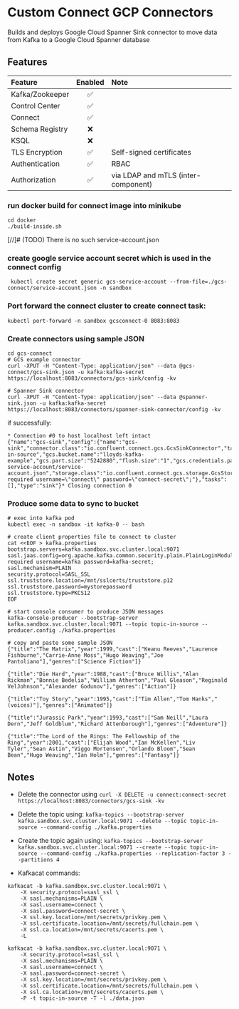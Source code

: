 # Custom Connect GCP Connectors
Builds and deploys Google Cloud Spanner Sink connector to move data from Kafka to a Google Cloud Spanner database

## Features

| Feature         | Enabled | Note                                                                              |
|:----------------|:-------:|:----------------------------------------------------------------------------------|
| Kafka/Zookeeper |    ✅    |                                                                                   |
| Control Center  |    ✅    |                                                                                   |
| Connect         |    ✅    |                                                                                   |
| Schema Registry |    ❌    |                                                                                   |
| KSQL            |    ❌    |                                                                                   |
| TLS Encryption  |    ✅    | Self-signed certificates                                                          |
| Authentication  |    ✅    | RBAC                                                                              |
| Authorization   |    ✅    | via LDAP and mTLS (inter-component)                                               |


### run docker build for connect image into minikube
```shell
cd docker
./build-inside.sh
```   

[//]# (TODO) There is no such service-account.json 
### create google service account secret which is used in the connect config
```shell
 kubectl create secret generic gcs-service-account --from-file=./gcs-connect/service-account.json -n sandbox
```

### Port forward the connect cluster to create connect task:
```shell
kubectl port-forward -n sandbox gcsconnect-0 8083:8083
```

### Create connectors using sample JSON
```shell
cd gcs-connect
# GCS example connector
curl -XPUT -H "Content-Type: application/json" --data @gcs-connect/gcs-sink.json -u kafka:kafka-secret https://localhost:8083/connectors/gcs-sink/config -kv

# Spanner Sink connector
curl -XPUT -H "Content-Type: application/json" --data @spanner-sink.json -u kafka:kafka-secret https://localhost:8083/connectors/spanner-sink-connector/config -kv
```


if successfully:
```shell
* Connection #0 to host localhost left intact
{"name":"gcs-sink","config":{"name":"gcs-sink","connector.class":"io.confluent.connect.gcs.GcsSinkConnector","tasks.max":"1","topics":"topic-in-source","gcs.bucket.name":"lloyds-kafka-example","gcs.part.size":"5242880","flush.size":"1","gcs.credentials.path":"/mnt/secrets/gcs-service-account/service-account.json","storage.class":"io.confluent.connect.gcs.storage.GcsStorage","format.class":"io.confluent.connect.gcs.format.avro.AvroFormat","partitioner.class":"io.confluent.connect.storage.partitioner.DefaultPartitioner","schema.compatibility":"NONE","confluent.topic.bootstrap.servers":"kafka.sandbox.svc.cluster.local:9071","confluent.topic.replication.factor":"1","confluent.topic.ssl.truststore.location":"/mnt/sslcerts/truststore.p12","confluent.topic.ssl.truststore.password":"mystorepassword","confluent.topic.ssl.truststore.type":"PKCS12","confluent.topic.security.protocol":"SASL_SSL","confluent.topic.sasl.mechanism":"PLAIN","confluent.topic.sasl.jaas.config":"org.apache.kafka.common.security.plain.PlainLoginModule required username=\"connect\" password=\"connect-secret\";"},"tasks":[],"type":"sink"}* Closing connection 0
```

### Produce some data to sync to bucket
```shell
# exec into kafka pod 
kubectl exec -n sandbox -it kafka-0 -- bash

# create client properties file to connect to cluster
cat <<EOF > kafka.properties
bootstrap.servers=kafka.sandbox.svc.cluster.local:9071
sasl.jaas.config=org.apache.kafka.common.security.plain.PlainLoginModule required username=kafka password=kafka-secret;
sasl.mechanism=PLAIN
security.protocol=SASL_SSL
ssl.truststore.location=/mnt/sslcerts/truststore.p12
ssl.truststore.password=mystorepassword
ssl.truststore.type=PKCS12
EOF

# start console consumer to produce JSON messages
kafka-console-producer --bootstrap-server kafka.sandbox.svc.cluster.local:9071 --topic topic-in-source --producer.config ./kafka.properties

# copy and paste some sample JSON
{"title":"The Matrix","year":1999,"cast":["Keanu Reeves","Laurence Fishburne","Carrie-Anne Moss","Hugo Weaving","Joe Pantoliano"],"genres":["Science Fiction"]}

{"title":"Die Hard","year":1988,"cast":["Bruce Willis","Alan Rickman","Bonnie Bedelia","William Atherton","Paul Gleason","Reginald VelJohnson","Alexander Godunov"],"genres":["Action"]} 

{"title":"Toy Story","year":1995,"cast":["Tim Allen","Tom Hanks","(voices)"],"genres":["Animated"]} 

{"title":"Jurassic Park","year":1993,"cast":["Sam Neill","Laura Dern","Jeff Goldblum","Richard Attenborough"],"genres":["Adventure"]} 

{"title":"The Lord of the Rings: The Fellowship of the Ring","year":2001,"cast":["Elijah Wood","Ian McKellen","Liv Tyler","Sean Astin","Viggo Mortensen","Orlando Bloom","Sean Bean","Hugo Weaving","Ian Holm"],"genres":["Fantasy"]} 
```

## Notes
- Delete the connector using `curl -X DELETE -u connect:connect-secret https://localhost:8083/connectors/gcs-sink -kv`
- Delete the topic using: `kafka-topics --bootstrap-server kafka.sandbox.svc.cluster.local:9071 --delete --topic topic-in-source --command-config ./kafka.properties`
- Create the topic again using: `kafka-topics --bootstrap-server kafka.sandbox.svc.cluster.local:9071 --create --topic topic-in-source --command-config ./kafka.properties --replication-factor 3 --partitions 4`

- Kafkacat commands:
```shell
kafkacat -b kafka.sandbox.svc.cluster.local:9071 \
    -X security.protocol=sasl_ssl \
    -X sasl.mechanisms=PLAIN \
    -X sasl.username=connect \
    -X sasl.password=connect-secret \
    -X ssl.key.location=/mnt/secrets/privkey.pem \
    -X ssl.certificate.location=/mnt/secrets/fullchain.pem \
    -X ssl.ca.location=/mnt/secrets/cacerts.pem \
    -L

kafkacat -b kafka.sandbox.svc.cluster.local:9071 \
    -X security.protocol=sasl_ssl \
    -X sasl.mechanisms=PLAIN \
    -X sasl.username=connect \
    -X sasl.password=connect-secret \
    -X ssl.key.location=/mnt/secrets/privkey.pem \
    -X ssl.certificate.location=/mnt/secrets/fullchain.pem \
    -X ssl.ca.location=/mnt/secrets/cacerts.pem \
    -P -t topic-in-source -T -l ./data.json
```
